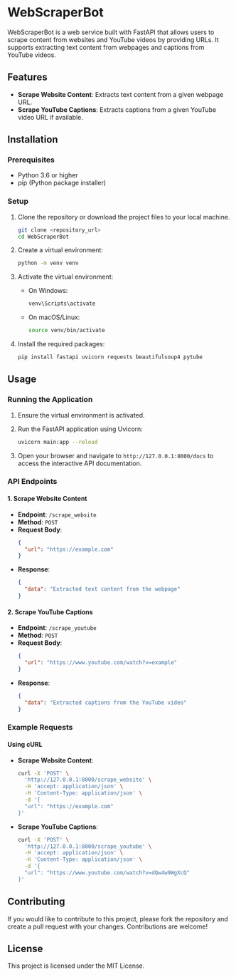 # WebScraperBot

WebScraperBot is a web service built with FastAPI that allows users to scrape content from websites and YouTube videos by providing URLs. It supports extracting text content from webpages and captions from YouTube videos.

## Features

- **Scrape Website Content**: Extracts text content from a given webpage URL.
- **Scrape YouTube Captions**: Extracts captions from a given YouTube video URL if available.

## Installation

### Prerequisites

- Python 3.6 or higher
- pip (Python package installer)

### Setup

1. Clone the repository or download the project files to your local machine.
    ```bash
    git clone <repository_url>
    cd WebScraperBot
    ```

2. Create a virtual environment:
    ```bash
    python -m venv venv
    ```

3. Activate the virtual environment:
    - On Windows:
        ```bash
        venv\Scripts\activate
        ```
    - On macOS/Linux:
        ```bash
        source venv/bin/activate
        ```

4. Install the required packages:
    ```bash
    pip install fastapi uvicorn requests beautifulsoup4 pytube
    ```

## Usage

### Running the Application

1. Ensure the virtual environment is activated.
2. Run the FastAPI application using Uvicorn:
    ```bash
    uvicorn main:app --reload
    ```

3. Open your browser and navigate to `http://127.0.0.1:8000/docs` to access the interactive API documentation.

### API Endpoints

#### 1. Scrape Website Content

- **Endpoint**: `/scrape_website`
- **Method**: `POST`
- **Request Body**:
    ```json
    {
      "url": "https://example.com"
    }
    ```
- **Response**:
    ```json
    {
      "data": "Extracted text content from the webpage"
    }
    ```

#### 2. Scrape YouTube Captions

- **Endpoint**: `/scrape_youtube`
- **Method**: `POST`
- **Request Body**:
    ```json
    {
      "url": "https://www.youtube.com/watch?v=example"
    }
    ```
- **Response**:
    ```json
    {
      "data": "Extracted captions from the YouTube video"
    }
    ```

### Example Requests

#### Using cURL

- **Scrape Website Content**:
    ```bash
    curl -X 'POST' \
      'http://127.0.0.1:8000/scrape_website' \
      -H 'accept: application/json' \
      -H 'Content-Type: application/json' \
      -d '{
      "url": "https://example.com"
    }'
    ```

- **Scrape YouTube Captions**:
    ```bash
    curl -X 'POST' \
      'http://127.0.0.1:8000/scrape_youtube' \
      -H 'accept: application/json' \
      -H 'Content-Type: application/json' \
      -d '{
      "url": "https://www.youtube.com/watch?v=dQw4w9WgXcQ"
    }'
    ```

## Contributing

If you would like to contribute to this project, please fork the repository and create a pull request with your changes. Contributions are welcome!

## License

This project is licensed under the MIT License.
